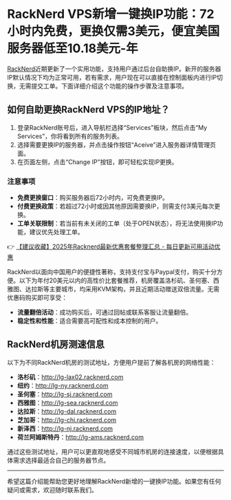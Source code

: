 # RackNerd VPS新增一键换IP功能：72小时内免费，更换仅需3美元，便宜美国服务器低至10.18美元-年

[RackNerd](https://bit.ly/Rack_Nerd)近期更新了一个实用功能，支持用户通过后台自助换IP。新开的服务器IP默认情况下均为正常可用，若有需求，用户现在可以直接在控制面板内进行IP切换，无需提交工单。下面详细介绍这个功能的操作步骤及注意事项。

## 如何自助更换RackNerd VPS的IP地址？

1. 登录RackNerd账号后，进入导航栏选择“Services”板块，然后点击“My Services”，你将看到所有的服务列表。
2. 选择需要更换IP的服务器，并点击操作按钮“Aceive”进入服务器详情管理页面。
3. 在页面左侧，点击“Change IP”按钮，即可轻松实现IP更换。

### 注意事项

- **免费更换窗口**：购买服务器后72小时内，可免费更换IP。
- **付费更换政策**：若超过72小时或因其他原因需要换IP，则需支付3美元每次更换。
- **工单关联限制**：若当前有未关闭的工单（处于OPEN状态），将无法使用换IP功能，建议优先处理工单。

👉 [【建议收藏】2025年Racknerd最新优惠套餐整理汇总 - 每日更新可用活动优惠](https://bit.ly/Rack_Nerd)

RackNerd以面向中国用户的便捷性著称，支持支付宝与Paypal支付，购买十分方便。以下为年付20美元以内的高性价比套餐推荐，机房覆盖洛杉矶、圣何塞、西雅图、达拉斯等主要城市，均采用KVM架构，并且近期活动赠送双倍流量。无需优惠码购买即可享受：

- **流量翻倍活动**：成功购买后，可通过回帖或联系客服让流量翻倍。
- **稳定性和性能**：适合需要高可配性和成本控制的用户。

## RackNerd机房测速信息

以下为不同RackNerd机房的测试地址，方便用户提前了解各机房的网络性能：

- **洛杉矶**：http://lg-lax02.racknerd.com  
- **纽约**：http://lg-ny.racknerd.com  
- **圣何塞**：http://lg-sj.racknerd.com  
- **西雅图**：http://lg-sea.racknerd.com  
- **达拉斯**：http://lg-dal.racknerd.com  
- **芝加哥**：http://lg-chi.racknerd.com  
- **新泽西**：http://lg-nj.racknerd.com  
- **荷兰阿姆斯特丹**：http://lg-ams.racknerd.com  

通过这些测试地址，用户可以更直观地感受不同城市机房的连接速度，以便根据具体需求选择最适合自己的服务器节点。

---

希望这篇介绍能帮助您更好地理解RackNerd新增的一键换IP功能。如果您有任何疑问或需求，欢迎随时联系我们。
